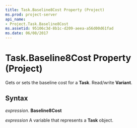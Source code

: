 ```yaml
---
title: Task.Baseline8Cost Property (Project)
ms.prod: project-server
api_name:
- Project.Task.Baseline8Cost
ms.assetid: 95106c3d-8b1c-d209-aeea-a56d00d61fad
ms.date: 06/08/2017
---
```



# Task.Baseline8Cost Property (Project)

Gets or sets the baseline cost for a **Task**. Read/write **Variant**.


## Syntax

 _expression_. **Baseline8Cost**

 _expression_ A variable that represents a **Task** object.


